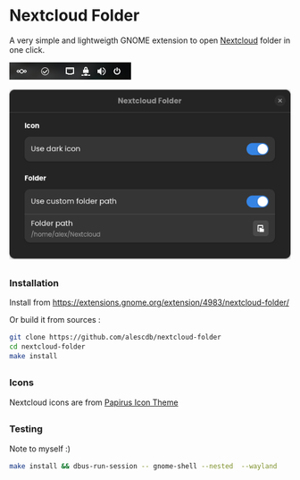 # Nextcloud Folder

A very simple and lightweigth GNOME extension to open [Nextcloud](https://nextcloud.com/) folder in one click.<br/>

![](media/screenshot_01.png)

![](media/screenshot_02.png)

##
### Installation

Install from https://extensions.gnome.org/extension/4983/nextcloud-folder/

Or build it from sources :
```bash
git clone https://github.com/alescdb/nextcloud-folder
cd nextcloud-folder
make install
```

##
### Icons

Nextcloud icons are from [Papirus Icon Theme](https://github.com/PapirusDevelopmentTeam/papirus-icon-theme)


##
### Testing

Note to myself :)

```bash
make install && dbus-run-session -- gnome-shell --nested  --wayland
```
